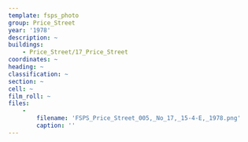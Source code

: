 ```yaml
---
template: fsps_photo
group: Price_Street
year: '1978'
description: ~
buildings:
    - Price_Street/17_Price_Street
coordinates: ~
heading: ~
classification: ~
section: ~
cell: ~
film_roll: ~
files:
    -
        filename: 'FSPS_Price_Street_005,_No_17,_15-4-E,_1978.png'
        caption: ''
---
```

